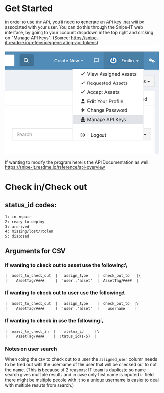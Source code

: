 # Get Started
In order to use the API, you'll need to generate an API key that will be associated with your user. You can do this through the Snipe-IT web interface, by going to your account dropdown in the top right and clicking on "Manage API Keys". (Source: https://snipe-it.readme.io/reference/generating-api-tokens)
![Alt text](/GET%20API%20KEY.png)

If wanting to modify the program here is the API Documentation as well: https://snipe-it.readme.io/reference/api-overview

# Check in/Check out
## status_id codes:
    1: in repair
    2: ready to deploy
    3: archived
    4: missing/lost/stolen
    5: disposed 

## Arguments for CSV
### If wanting to check out to asset use the following:\
    |  asset_to_check_out  |   assign_type    |  check_out_to   |\
    |    AssetTag/####     |  'user','asset'  |  AssetTag/####  |

### If wanting to check out to user use the following:\
    |  asset_to_check_out  |   assign_type    |  check_out_to  |\
    |    AssetTag/####     |  'user','asset'  |    username    |

### If wanting to check in use the following:\
    |  asset_to_check_in  |    status_id     |\
    |    AssetTag/####    |  status_id(1-5)  |

### Notes on user search
When doing the csv to check out to a user the `assigned_user` column needs to be filed out with the username of the user that will be checked out to not the name. (This is because of 2 reasons: IT team is duplicate so name search gives multiple results and in case only first name is inputed in field there might be multiple people with it so a unique username is easier to deal with multiple results from search.)


